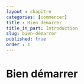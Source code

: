 ```yaml
---
layout : chapitre
categories: [commencer]
title : Bien démarrer
title_in_part: Introduction
slug: bien-démarrer
published: true
order : 1
---
```


# Bien démarrer 

